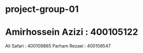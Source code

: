 # project-group-01
# Amirhossein Azizi : 400105122
Ali Safari : 400109865
Parham Rezaei : 400108547
